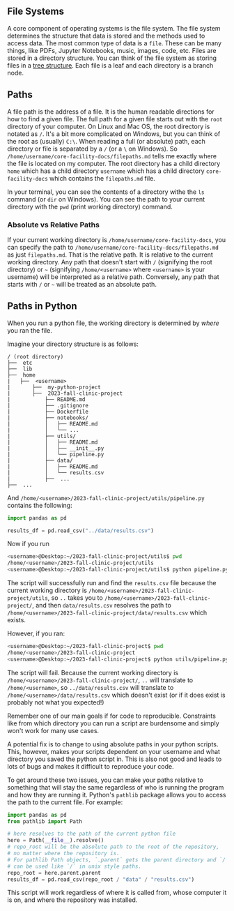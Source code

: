 ## File Systems

A core component of operating systems is the file system. The file system determines the structure that data is stored and the methods used to access data. The most common type of data is a `file`. These can be many things, like PDFs, Jupyter Notebooks, music, images, code, etc. Files are stored in a directory structure. You can think of the file system as storing files in a [tree structure](https://en.wikipedia.org/wiki/Tree_(data_structure)). Each file is a leaf and each directory is a branch node. 

## Paths

A file path is the address of a file. It is the human readable directions for how to find a given file. The full path for a given file starts out with the `root` directory of your computer. On Linux and Mac OS, the root directory is notated as `/`. It's a bit more complicated on Windows, but you can think of the root as (usually) `C:\`. When reading a full (or absolute) path, each directory or file is separated by a `/` (or a `\` on Windows). So `/home/username/core-facility-docs/filepaths.md` tells me exactly where the file is located on my computer. The root directory has a child directory `home` which has a child directory `username` which has a child directory `core-facility-docs` which contains the `filepaths.md` file. 

In your terminal, you can see the contents of a directory withe the `ls` command (or `dir` on Windows). You can see the path to your current directory with the `pwd` (print working directory) command. 

### Absolute vs Relative Paths

If your current working directory is `/home/username/core-facility-docs`, you can specify the path to `/home/username/core-facility-docs/filepaths.md` as just `filepaths.md`. That is the relative path. It is relative to the current working directory. Any path that doesn't start with `/` (signifying the root directory) or `~` (signifying `/home/<username>` where `<username>` is your username) will be interpreted as a relative path. Conversely, any path that starts with `/` or `~` will be treated as an absolute path.


## Paths in Python

When you run a python file, the working directory is determined by *where* you ran the file.

Imagine your directory structure is as follows:
```
/ (root directory)
├──  etc
├──  lib
├──  home
|   ├──  <username>
|       ├──  my-python-project 
|       ├──  2023-fall-clinic-project
|           ├── README.md
|           ├── .gitignore
|           ├── Dockerfile
|           ├── notebooks/
|           │   ├── README.md
|           │   └── ...
|           ├── utils/
|           │   ├── README.md
|           │   ├── __init__.py
|           │   └── pipeline.py
|           ├── data/
|           │   ├── README.md 
|           │   └── results.csv 
|           ├──  ... 
├──  ...
```
And `/home/<username>/2023-fall-clinic-project/utils/pipeline.py` contains the following:
```python
import pandas as pd

results_df = pd.read_csv("../data/results.csv")
```
Now if you run 

```bash
<username>@Desktop:~/2023-fall-clinic-project/utils$ pwd
/home/<username>/2023-fall-clinic-project/utils
<username>@Desktop:~/2023-fall-clinic-project/utils$ python pipeline.py
```
The script will successfully run and find the `results.csv` file because the current working directory is `/home/<username>/2023-fall-clinic-project/utils`, so `..` takes you to `/home/<username>/2023-fall-clinic-project/`, and then `data/results.csv` resolves the path to `/home/<username>/2023-fall-clinic-project/data/results.csv` which exists.

However, if you ran:
```bash
<username>@Desktop:~/2023-fall-clinic-project$ pwd
/home/<username>/2023-fall-clinic-project
<username>@Desktop:~/2023-fall-clinic-project$ python utils/pipeline.py
```
The script will fail. Because the current working directory is `/home/<username>/2023-fall-clinic-project/`, `..` will translate to `/home/<username>`, so `../data/results.csv` will translate to `/home/<username>/data/results.csv` which doesn't exist (or if it does exist is probably not what you expected!)

Remember one of our main goals if for code to reproducible. Constraints like from which directory you can run a script are burdensome and simply won't work for many use cases.

A potential fix is to change to using absolute paths in your python scripts. This, however, makes your scripts dependent on your username and what directory you saved the python script in. This is also not good and leads to lots of bugs and makes it difficult to reproduce your code. 

To get around these two issues, you can make your paths relative to something that will stay the same regardless of who is running the program and how they are running it. Python's `pathlib` package allows you to access the path to the current file. For example: 
```python
import pandas as pd
from pathlib import Path

# here resolves to the path of the current python file
here = Path(__file__).resolve()
# repo_root will be the absolute path to the root of the repository,
# no matter where the repository is. 
# For pathlib Path objects, `.parent` gets the parent directory and `/`
# can be used like `/` in unix style paths.
repo_root = here.parent.parent
results_df = pd.read_csv(repo_root / "data" / "results.csv")

```
This script will work regardless of where it is called from, whose computer it is on,
and where the repository was installed. 